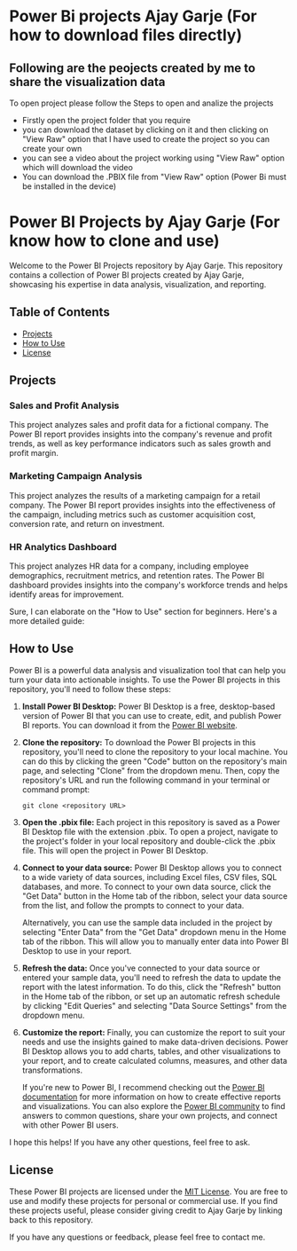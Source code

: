 # Power Bi projects Ajay Garje (For how to download files directly)
## Following are the peojects created by me to share the visualization data
To open project please follow the Steps to open and analize the projects 
  - Firstly open the project folder that you require 
  - you can download the dataset by clicking on it and then clicking on "View Raw" option that I have used to create the project so you can create your own
  - you can see a video about the project working using "View Raw" option which will download the video
  - You can download the .PBIX file from "View Raw" option (Power Bi must be installed in the device)






# Power BI Projects by Ajay Garje (For know how to clone and use)

Welcome to the Power BI Projects repository by Ajay Garje. This repository contains a collection of Power BI projects created by Ajay Garje, showcasing his expertise in data analysis, visualization, and reporting.

## Table of Contents

- [Projects](#projects)
- [How to Use](#how-to-use)
- [License](#license)

## Projects

### Sales and Profit Analysis

This project analyzes sales and profit data for a fictional company. The Power BI report provides insights into the company's revenue and profit trends, as well as key performance indicators such as sales growth and profit margin.

### Marketing Campaign Analysis

This project analyzes the results of a marketing campaign for a retail company. The Power BI report provides insights into the effectiveness of the campaign, including metrics such as customer acquisition cost, conversion rate, and return on investment.

### HR Analytics Dashboard

This project analyzes HR data for a company, including employee demographics, recruitment metrics, and retention rates. The Power BI dashboard provides insights into the company's workforce trends and helps identify areas for improvement.

Sure, I can elaborate on the "How to Use" section for beginners. Here's a more detailed guide:

## How to Use

Power BI is a powerful data analysis and visualization tool that can help you turn your data into actionable insights. To use the Power BI projects in this repository, you'll need to follow these steps:

1. **Install Power BI Desktop:** Power BI Desktop is a free, desktop-based version of Power BI that you can use to create, edit, and publish Power BI reports. You can download it from the [Power BI website](https://powerbi.microsoft.com/en-us/desktop/).

2. **Clone the repository:** To download the Power BI projects in this repository, you'll need to clone the repository to your local machine. You can do this by clicking the green "Code" button on the repository's main page, and selecting "Clone" from the dropdown menu. Then, copy the repository's URL and run the following command in your terminal or command prompt:

   ```
   git clone <repository URL>
   ```

3. **Open the .pbix file:** Each project in this repository is saved as a Power BI Desktop file with the extension .pbix. To open a project, navigate to the project's folder in your local repository and double-click the .pbix file. This will open the project in Power BI Desktop.

4. **Connect to your data source:** Power BI Desktop allows you to connect to a wide variety of data sources, including Excel files, CSV files, SQL databases, and more. To connect to your own data source, click the "Get Data" button in the Home tab of the ribbon, select your data source from the list, and follow the prompts to connect to your data.

   Alternatively, you can use the sample data included in the project by selecting "Enter Data" from the "Get Data" dropdown menu in the Home tab of the ribbon. This will allow you to manually enter data into Power BI Desktop to use in your report.

5. **Refresh the data:** Once you've connected to your data source or entered your sample data, you'll need to refresh the data to update the report with the latest information. To do this, click the "Refresh" button in the Home tab of the ribbon, or set up an automatic refresh schedule by clicking "Edit Queries" and selecting "Data Source Settings" from the dropdown menu.

6. **Customize the report:** Finally, you can customize the report to suit your needs and use the insights gained to make data-driven decisions. Power BI Desktop allows you to add charts, tables, and other visualizations to your report, and to create calculated columns, measures, and other data transformations.

   If you're new to Power BI, I recommend checking out the [Power BI documentation](https://docs.microsoft.com/en-us/power-bi/) for more information on how to create effective reports and visualizations. You can also explore the [Power BI community](https://community.powerbi.com/) to find answers to common questions, share your own projects, and connect with other Power BI users.

I hope this helps! If you have any other questions, feel free to ask.

## License

These Power BI projects are licensed under the [MIT License](https://github.com/AjayGarje/Power_Bi_projects_Ajay_Garje/blob/main/LICENSE). You are free to use and modify these projects for personal or commercial use. If you find these projects useful, please consider giving credit to Ajay Garje by linking back to this repository. 

If you have any questions or feedback, please feel free to contact me.
